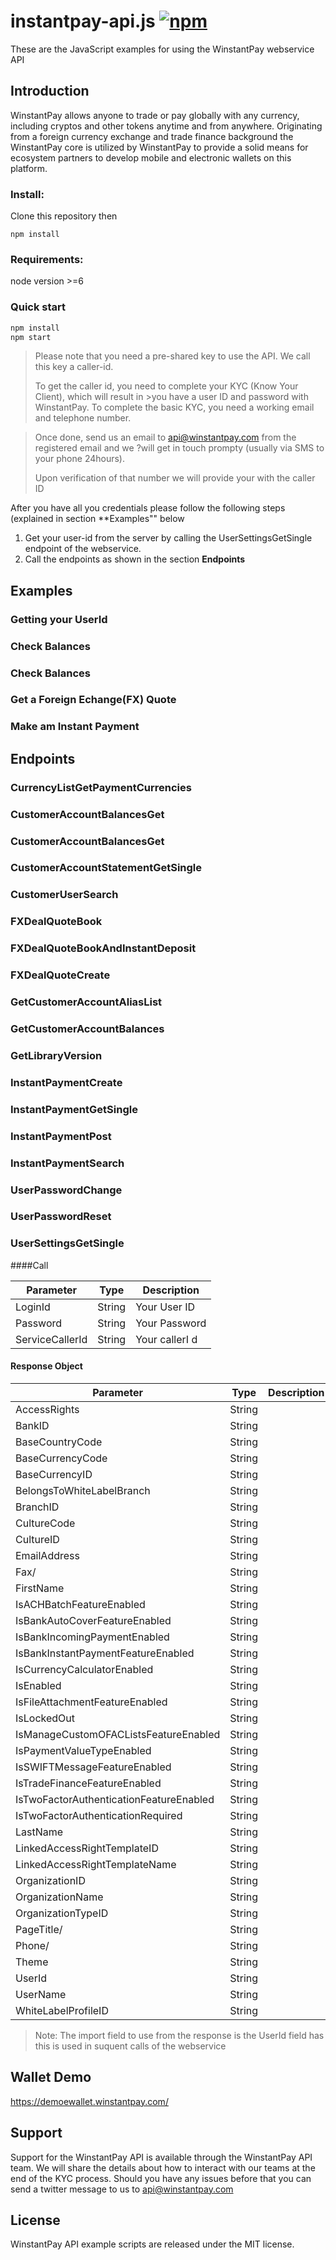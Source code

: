 # instantpay-api.js [![npm](https://img.shields.io/npm/v/llnode.svg?style=flat-square)](https://npmjs.org/package/llnode)
These are the JavaScript examples for using the WinstantPay webservice API


## Introduction
WinstantPay allows anyone to trade or pay globally with any currency, including cryptos and other tokens anytime and from anywhere. Originating from a foreign currency exchange and trade finance background the WinstantPay core is utilized by WinstantPay to provide a solid means for ecosystem partners to develop mobile and electronic wallets on this platform. 

### Install: ###

Clone this repository then

```
npm install
```

### Requirements: ###

node version >=6

### Quick start


```bash
npm install
npm start
```
>Please note that you need a pre-shared key to use the API. 
>We call this key a caller-id.
>
>To get the caller id, you need to complete your KYC (Know Your Client), which will result in >you have a user ID and password with WinstantPay. 
>To complete the basic KYC, you need a working email and telephone number.

>Once done, send us an email to <api@winstantpay.com> from the registered email and we ?will get in touch prompty (usually via SMS to your phone 24hours).
>
>Upon verification of that number we will provide your with the caller ID

After you have all you credentials please follow the following steps (explained in section **Examples"" below

1. Get your user-id from the server by calling the UserSettingsGetSingle endpoint of the webservice. 
2. Call the endpoints as shown in the section **Endpoints**

## Examples

### Getting your UserId
### Check Balances
### Check Balances
### Get a Foreign Echange(FX) Quote
### Make am Instant Payment


## Endpoints

### CurrencyListGetPaymentCurrencies

    

### CustomerAccountBalancesGet
### CustomerAccountBalancesGet
### CustomerAccountStatementGetSingle
### CustomerUserSearch
### FXDealQuoteBook
### FXDealQuoteBookAndInstantDeposit
### FXDealQuoteCreate
### GetCustomerAccountAliasList
### GetCustomerAccountBalances
### GetLibraryVersion
### InstantPaymentCreate
### InstantPaymentGetSingle
### InstantPaymentPost
### InstantPaymentSearch
### UserPasswordChange
### UserPasswordReset
### UserSettingsGetSingle

####Call

| Parameter       | Type   | Description    |
| --------------- | ------ | -------------- |
| LoginId         | String | Your User ID   |
| Password        | String | Your Password  |
| ServiceCallerId | String | Your callerI d |

#### Response Object

| Parameter                               | Type     | Description            |
| ---------                               | ----     | ---------------------- |
|AccessRights                             | String   |                        |
|BankID                                   | String   |                        |
|BaseCountryCode                          | String   |                        |
|BaseCurrencyCode                         | String   |                        |
|BaseCurrencyID                           | String   |                        |
|BelongsToWhiteLabelBranch                | String   |                        |
|BranchID                                 | String   |                        |
|CultureCode                              | String   |                        |
|CultureID                                | String   |                        |
|EmailAddress                             | String   |                        |
|Fax/                                     | String   |                        |
|FirstName                                | String   |                        |
|IsACHBatchFeatureEnabled                 | String   |                        |
|IsBankAutoCoverFeatureEnabled            | String   |                        |
|IsBankIncomingPaymentEnabled             | String   |                        |
|IsBankInstantPaymentFeatureEnabled       | String   |                        |
|IsCurrencyCalculatorEnabled              | String   |                        |
|IsEnabled                                | String   |                        |
|IsFileAttachmentFeatureEnabled           | String   |                        |
|IsLockedOut                              | String   |                        |
|IsManageCustomOFACListsFeatureEnabled    | String   |                        |
|IsPaymentValueTypeEnabled                | String   |                        |
|IsSWIFTMessageFeatureEnabled             | String   |                        |
|IsTradeFinanceFeatureEnabled             | String   |                        |
|IsTwoFactorAuthenticationFeatureEnabled  | String   |                        |
|IsTwoFactorAuthenticationRequired        | String   |                        |
|LastName                                 | String   |                        |
|LinkedAccessRightTemplateID              | String   |                        |
|LinkedAccessRightTemplateName            | String   |                        |
|OrganizationID                           | String   |                        |
|OrganizationName                         | String   |                        |
|OrganizationTypeID                       | String   |                        |
|PageTitle/                               | String   |                        |
|Phone/                                   | String   |                        |
|Theme                                    | String   |                        |
|UserId                                   | String   |                        |
|UserName                                 | String   |                        |
|WhiteLabelProfileID                      | String   |                        |

>Note:
> The import field to use from the response is the UserId field has this is used in suquent calls of the webservice


## Wallet Demo

https://demoewallet.winstantpay.com/

## Support

Support for the WinstantPay API is available through the WinstantPay API team. We will share the details about how to interact with our teams at the end of the KYC process.  Should you have any issues before that you can send a twitter message to us to <api@winstantpay.com>

## License

WinstantPay API example scripts are released under the MIT license.











